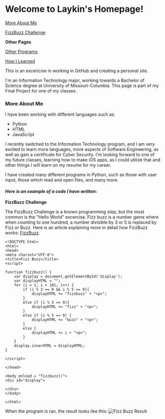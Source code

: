 # Welcome to Laykin's Homepage!

[More About Me](https://github.com/LaykinK/LaykinK.github.io#more-about-me)

[FizzBuzz Challenge](https://github.com/LaykinK/LaykinK.github.io/blob/main/README.md#here-is-an-example-of-a-code-i-have-written)

**Other Pages**

[Other Programs](https://github.com/LaykinK/LaykinK.github.io/blob/main/Other%20Programs.md#other-programs)

[How I Learned](https://github.com/LaykinK/LaykinK.github.io/blob/main/How%20I%20Learned.md#how-i-learned)       

This is an excericise in working in GitHub and creating a personal site.

I'm an Information Technology major, working towards a Bachelor of Science degree at University of Missouri-Columbia. This page is part of my Final Project for one of my classes.


### More About Me

I have been working with different languages such as:
- Python
- HTML
- JavaScript

I recently switched to the Information Technology program, and I am very excited to learn more languages, more aspects of Software Engineering, as well as gain a certificate for Cyber Security. I'm looking forward to one of my future classes, learning how to make iOS apps, as I could utilize that and other things I will learn on my resume for my career.

I have created many different programs in Python, such as those with user input, those which read and open files, and many more.

#### *Here is an example of a code I have written*:

**FizzBuzz Challenge**

The FizzBuzz Challenge is a known programming step, but the most common is the "Hello World" excercise. Fizz buzz is a number game where when counting to one hundred, a number divisible by 3 or 5 is replaced by Fizz or Buzz. Here is an article explaining more in detail how FizzBuzz works: [FizzBuzz](https://en.wikipedia.org/wiki/Fizz_buzz).

```
<!DOCTYPE html>
<html>
<head>
<meta charset="UTF-8">
<title>Fizz Buzz</title>
<script>

function fizzbuzz() {
	var display = document.getElementById('display');
	var displayHTML = "";
	for (i = 1; i < 101; i++) {
		if (i % 3 == 0 && i % 5 == 0){
			displayHTML += "fizzbuzz" + "<p>";
		}
		else if (i % 3 == 0){
			displayHTML += "fizz" + "<p>";
		} 
		else if (i % 5 == 0) {
			displayHTML += "buzz" + "<p>";
		} 
		else {
			displayHTML += i + "<p>";
		}
	}
	display.innerHTML = displayHTML;
}

</script>

</head>

<body onload = "fizzbuzz()">
<div id="display">

</div>
</body>

</html>
```

When the program is ran, the result looks like this:
![Fizz Buzz Result](/Documents/FizzBuzzResult.jpg)
